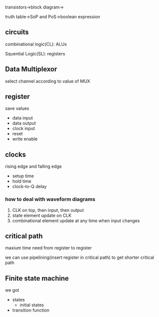 transistors->block diagram->

truth table->SoP and PoS->boolean expression

## circuits
combinational logic(CL): ALUs

Squential Logic(SL): registers

## Data Multiplexor

select channel according to value of MUX

## register

save values

- data input
- data output
- clock input
- reset
- write enable

## clocks

rising edge and falling edge

- setup time
- hold time
- clock-to-Q delay

### how to deal with waveform diagrams
1. CLK on top, then input, then output
2. state element update on CLK
3. combinational element update at any time when input changes


## critical path

maxium time need from register to register

we can use pipelining(insert register in critical path) to get shorter critical path

## Finite state machine

we got 
- states
  - initial states
- transition function